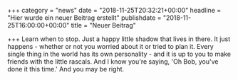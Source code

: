 +++
category = "news"
date = "2018-11-25T20:32:21+00:00"
headline = "Hier wurde ein neuer Beitrag erstellt"
publishdate = "2018-11-25T16:00:00+00:00"
title = "Neuer Beitrag"

+++
Learn when to stop. Just a happy little shadow that lives in there. It just happens - whether or not you worried about it or tried to plan it. Every single thing in the world has its own personality - and it is up to you to make friends with the little rascals. And I know you're saying, 'Oh Bob, you've done it this time.' And you may be right.